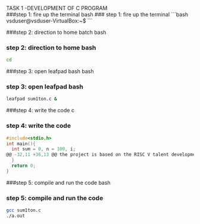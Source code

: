  <summary>
    TASK 1 -DEVELOPMENT OF C PROGRAM
  </summary>
  ###step 1: fire up the terminal 
  bash 
  ### step 1: fire up the terminal 
  ```bash 
  vsduser@vsduser-VirtualBox:~$
  ```

  ###step 2: direction to home batch
  bash
  ### step 2: direction to home bash
  ```bash
  cd
  ```

  ###step 3: open leafpad bash
  bash
  ### step 3: open leafpad bash
  ```bash
  leafpad sum1ton.c &
  ```

  ###step 4: write the code
  c
  ### step 4: write the code
  ```c
  #include<stdio.h>
  int main(){
    int sum = 0, n = 100, i;
@@ -32,11 +36,13 @@ the project is based on the RISC V talent development program.
    }
    return 0;
}
  ```

  ###step 5: compile and run the code
  bash
  ### step 5: compile and run the code
  ```bash
  gcc sum1ton.c
  ./a.out
  ```
